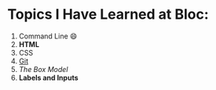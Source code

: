 # Topics I Have Learned at Bloc:
1. Command Line :smile:
2. **HTML**
3. CSS
4. [Git](https://github.com/)
5. *The Box Model*
6. **Labels and Inputs**